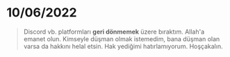 # 10/06/2022
> Discord vb. platformları **geri dönmemek** üzere bıraktım. Allah'a emanet olun. Kimseyle düşman olmak istemedim, bana düşman olan varsa da hakkını helal etsin. Hak yediğimi hatırlamıyorum. Hoşçakalın.
